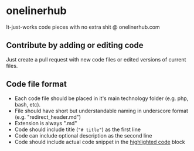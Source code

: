 # onelinerhub
It-just-works code pieces with no extra shit @ onelinerhub.com 

## Contribute by adding or editing code
Just create a pull request with new code files or edited versions of current files.

## Code file format
- Each code file should be placed in it's main technology folder (e.g. php, bash, etc).
- File should have short but understandable naming in underscore format (e.g. "redirect_header.md")
- Extension is always ".md"
- Code should include title (```"# title"```) as the first line
- Code can include optional description as the second line
- Code should include actual code snippet in the [highlighted code](https://guides.github.com/features/mastering-markdown/) block
